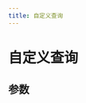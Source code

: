 ```yaml
---
title: 自定义查询
---
```


# 自定义查询

## 参数

<QueryParams />

<script setup>
import QueryParams from './QueryParams.vue'

</script>
